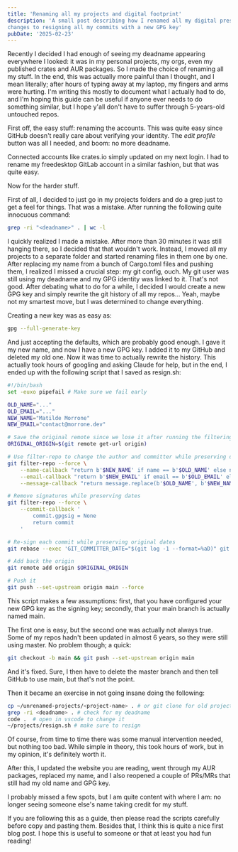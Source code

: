 ```yaml
---
title: 'Renaming all my projects and digital footprint'
description: 'A small post describing how I renamed all my digital presense from simple
changes to resigning all my commits with a new GPG key'
pubDate: '2025-02-23'
---
```


Recently I decided I had enough of seeing my deadname appearing everywhere I
looked: it was in my personal projects, my orgs, even my published crates and
AUR packages. So I made the choice of renaming all my stuff. In the end, this
was actually more painful than I thought, and I mean literally; after hours of
typing away at my laptop, my fingers and arms were hurting. I'm writing this
mostly to document what I actually had to do, and I'm hoping this guide can be
useful if anyone ever needs to do something similar, but I hope y'all don't have
to suffer through 5-years-old untouched repos.

First off, the easy stuff: renaming the accounts. This was quite easy since
GitHub doesn't really care about verifying your identity. The _edit profile_
button was all I needed, and boom: no more deadname.

Connected accounts like crates.io simply updated on my next login. I had to
rename my freedesktop GitLab account in a similar fashion, but that was quite
easy.

Now for the harder stuff.

First of all, I decided to just go in my projects folders and do a grep just to
get a feel for things. That was a mistake. After running the following quite
innocuous command:

```bash
grep -ri "<deadname>" . | wc -l
```

I quickly realized I made a mistake. After more than 30 minutes it was still
hanging there, so I decided that that wouldn't work. Instead, I moved all my
projects to a separate folder and started renaming files in them one by one.
After replacing my name from a bunch of Cargo.toml files and pushing them, I
realized I missed a crucial step: my git config, ouch. My git user was still
using my deadname and my GPG identity was linked to it. That's not good. After
debating what to do for a while, I decided I would create a new GPG key and
simply rewrite the git history of all my repos... Yeah, maybe not my smartest
move, but I was determined to change everything.

Creating a new key was as easy as:

```bash
gpg --full-generate-key
```

And just accepting the defaults, which are probably good enough. I gave it my
new name, and now I have a new GPG key. I added it to my GitHub and deleted my
old one. Now it was time to actually rewrite the history. This actually took
hours of googling and asking Claude for help, but in the end, I ended up with
the following script that I saved as resign.sh:

```bash
#!/bin/bash
set -euxo pipefail # Make sure we fail early

OLD_NAME="..."
OLD_EMAIL="..."
NEW_NAME="Matilde Morrone"
NEW_EMAIL="contact@morrone.dev"

# Save the original remote since we lose it after running the filtering
ORIGINAL_ORIGIN=$(git remote get-url origin)

# Use filter-repo to change the author and committer while preserving dates
git filter-repo --force \
    --name-callback "return b'$NEW_NAME' if name == b'$OLD_NAME' else name" \
    --email-callback "return b'$NEW_EMAIL' if email == b'$OLD_EMAIL' else email" \
    --message-callback "return message.replace(b'$OLD_NAME', b'$NEW_NAME')"

# Remove signatures while preserving dates
git filter-repo --force \
    --commit-callback '
        commit.gpgsig = None
        return commit
    '

# Re-sign each commit while preserving original dates
git rebase --exec 'GIT_COMMITTER_DATE="$(git log -1 --format=%aD)" git commit --amend --no-edit -S --date="$(git log -1 --format=%aD)"' --root

# Add back the origin
git remote add origin $ORIGINAL_ORIGIN

# Push it
git push --set-upstream origin main --force
```

This script makes a few assumptions: first, that you have configured your new
GPG key as the signing key; secondly, that your main branch is actually named
main.

The first one is easy, but the second one was actually not always true. Some of
my repos hadn't been updated in almost 6 years, so they were still using master.
No problem though; a quick:

```bash
git checkout -b main && git push --set-upstream origin main
```

And it's fixed. Sure, I then have to delete the master branch and then tell
GitHub to use main, but that's not the point.

Then it became an exercise in not going insane doing the following:

```bash
cp ~/unrenamed-projects/<project-name> . # or git clone for old projects
grep -ri <deadname> . # check for my deadname
code .  # open in vscode to change it
~/projects/resign.sh # make sure to resign
```

Of course, from time to time there was some manual intervention needed, but
nothing too bad. While simple in theory, this took hours of work, but in my
opinion, it's definitely worth it.

After this, I updated the website you are reading, went through my AUR packages,
replaced my name, and I also reopened a couple of PRs/MRs that still had my old
name and GPG key.

I probably missed a few spots, but I am quite content with where I am: no longer
seeing someone else's name taking credit for my stuff.

If you are following this as a guide, then please read the scripts carefully
before copy and pasting them. Besides that, I think this is quite a nice first
blog post. I hope this is useful to someone or that at least you had fun
reading!
